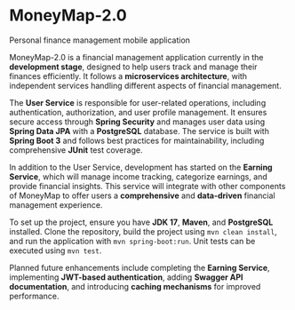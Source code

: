 # MoneyMap-2.0  
Personal finance management mobile application  

MoneyMap-2.0 is a financial management application currently in the **development stage**, designed to help users track and manage their finances efficiently. It follows a **microservices architecture**, with independent services handling different aspects of financial management.  

The **User Service** is responsible for user-related operations, including authentication, authorization, and user profile management. It ensures secure access through **Spring Security** and manages user data using **Spring Data JPA** with a **PostgreSQL** database. The service is built with **Spring Boot 3** and follows best practices for maintainability, including comprehensive **JUnit** test coverage.  

In addition to the User Service, development has started on the **Earning Service**, which will manage income tracking, categorize earnings, and provide financial insights. This service will integrate with other components of MoneyMap to offer users a **comprehensive** and **data-driven** financial management experience.  

To set up the project, ensure you have **JDK 17**, **Maven**, and **PostgreSQL** installed. Clone the repository, build the project using `mvn clean install`, and run the application with `mvn spring-boot:run`. Unit tests can be executed using `mvn test`.  

Planned future enhancements include completing the **Earning Service**, implementing **JWT-based authentication**, adding **Swagger API documentation**, and introducing **caching mechanisms** for improved performance.  
